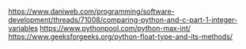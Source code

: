 https://www.daniweb.com/programming/software-development/threads/71008/comparing-python-and-c-part-1-integer-variables
https://www.pythonpool.com/python-max-int/
https://www.geeksforgeeks.org/python-float-type-and-its-methods/
